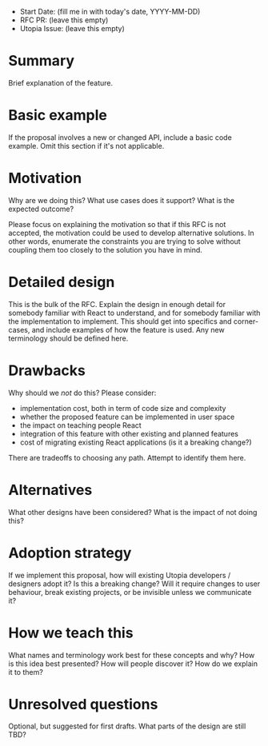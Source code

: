 - Start Date: (fill me in with today's date, YYYY-MM-DD)
- RFC PR: (leave this empty)
- Utopia Issue: (leave this empty)

# Summary

Brief explanation of the feature.

# Basic example

If the proposal involves a new or changed API, include a basic code example.
Omit this section if it's not applicable.

# Motivation

Why are we doing this? What use cases does it support? What is the expected
outcome?

Please focus on explaining the motivation so that if this RFC is not accepted,
the motivation could be used to develop alternative solutions. In other words,
enumerate the constraints you are trying to solve without coupling them too
closely to the solution you have in mind.

# Detailed design

This is the bulk of the RFC. Explain the design in enough detail for somebody
familiar with React to understand, and for somebody familiar with the
implementation to implement. This should get into specifics and corner-cases,
and include examples of how the feature is used. Any new terminology should be
defined here.

# Drawbacks

Why should we *not* do this? Please consider:

- implementation cost, both in term of code size and complexity
- whether the proposed feature can be implemented in user space
- the impact on teaching people React
- integration of this feature with other existing and planned features
- cost of migrating existing React applications (is it a breaking change?)

There are tradeoffs to choosing any path. Attempt to identify them here.

# Alternatives

What other designs have been considered? What is the impact of not doing this?

# Adoption strategy

If we implement this proposal, how will existing Utopia developers / designers adopt it? Is
this a breaking change? Will it require changes to user behaviour, break existing projects,
or be invisible unless we communicate it?

# How we teach this

What names and terminology work best for these concepts and why? How is this
idea best presented? How will people discover it? How do we explain it to them?

# Unresolved questions

Optional, but suggested for first drafts. What parts of the design are still
TBD?
